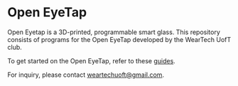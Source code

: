 # Open EyeTap
 Open Eyetap is a 3D-printed, programmable smart glass.
 This repository consists of programs for the Open EyeTap developed by the WearTech UofT club.

 To get started on the Open EyeTap, refer to these [guides](https://www.openeyetap.com/guide/).

 For inquiry, please contact weartechuoft@gmail.com.
